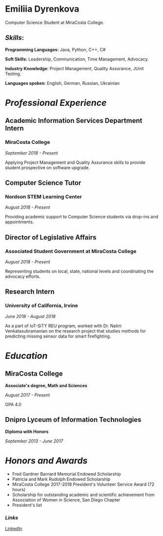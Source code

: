 # Emiliia Dyrenkova

Computer Science Student at MiraCosta College.

## _Skills_:
**Programming Languages:** Java, Python, C++, C#

**Soft Skills:** Leadership, Communication, Time Management, Advocacy.

**Industry Knowledge**: Project Management, Quality Assurance, JUnit Testing.

**Languages spoken**: English, German, Russian, Ukrainian

# _Professional Experience_



## Academic Information Services Department Intern
### MiraCosta College
_September 2018 - Present_

Applying Project Management and Quality Assurance skills to provide student prospective on software upgrade.

## Computer Science Tutor
### Nordson STEM Learning Center
_August 2018 - Present_

Providing academic support to Computer Science students via drop-ins and appointments.

## Director of Legislative Affairs
### Associated Student Government at MiraCosta College
_August 2018 - Present_

Representing students on local, state, national levels and coordinating the advocacy efforts.

## Research Intern
### University of California, Irvine
_June 2018 - August 2018_

As a part of IoT-SiTY REU program, worked with Dr. Nalini Venkatasubramanian on the research project that studies methods for predicting missing sensor data for smart firefighting.

# _Education_
## MiraCosta College
**Associate's degree, Math and Sciences**

_August 2017 - Present_

GPA 4.0

## Dnipro Lyceum of Information Technologies
**Diploma with Honors**

_September 2013 - June 2017_

# _Honors and Awards_
* Fred Gardner Barnard Memorial Endowed Scholarship
* Patricia and Mark Rudolph Endowed Scholarship
* MiraCosta College 2017-2018 President's Volunteer Service Award (72 hours)
* Scholarship for outstanding academic and scientific achievement from Association of Women in Science, San Diego Chapter
* President's list

### _Links_
[LinkedIn](https://www.linkedin.com/in/emiliia-d-048a66140)
